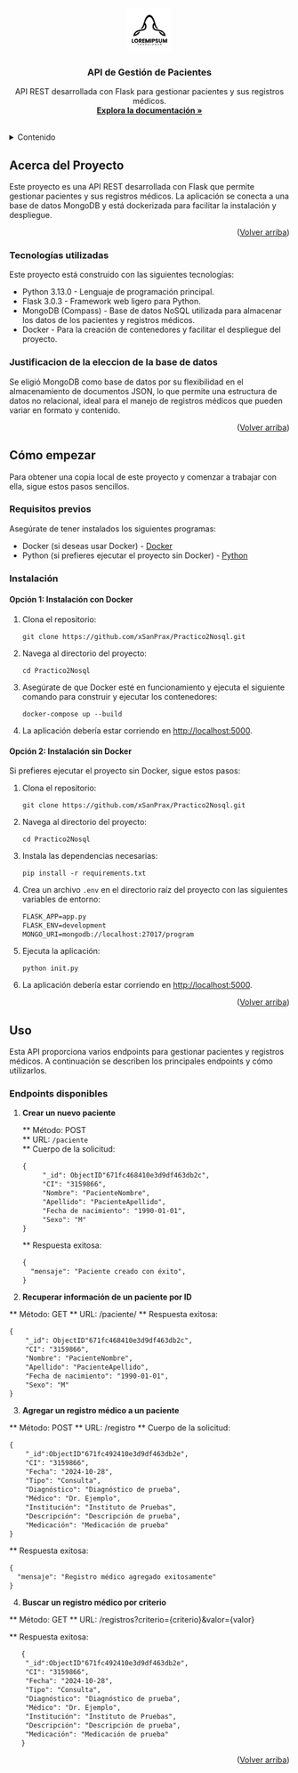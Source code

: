 <!-- Improved compatibility of back to top link: See: https://github.com/othneildrew/Best-README-Template/pull/73 -->
<a id="readme-top"></a>

<!-- PROJECT LOGO -->
<br />
<div align="center">
  <a href="https://github.com/xSanPrax/Practico2Nosql">
    <img src="logo.png" alt="NoSQL S.A" width="80" height="80">
  </a>

<h3 align="center">API de Gestión de Pacientes</h3>

  <p align="center">
    API REST desarrollada con Flask para gestionar pacientes y sus registros médicos.
    <br />
    <a href="https://github.com/xSanPrax/Practico2Nosql"><strong>Explora la documentación »</strong></a>
    <br />
    <br />
  </p>
</div>

<!-- TABLE OF CONTENTS -->
<details>
  <summary>Contenido</summary>
  <ol>
    <li>
      <a href="#about-the-project">Acerca del Proyecto</a>
      <ul>
        <li><a href="#built-with">Tecnologías utilizadas</a></li>
      </ul>
    </li>
    <li>
      <a href="#getting-started">Cómo empezar</a>
      <ul>
        <li><a href="#prerequisites">Requisitos previos</a></li>
        <li><a href="#installation">Instalación</a></li>
      </ul>
    </li>
    <li><a href="#usage">Uso</a></li>
    <li><a href="#contributing">Contribuciones</a></li>
    <li><a href="#license">Licencia</a></li>
    <li><a href="#contact">Contacto</a></li>
    <li><a href="#acknowledgments">Agradecimientos</a></li>
  </ol>
</details>

<!-- ABOUT THE PROJECT -->
## Acerca del Proyecto

Este proyecto es una API REST desarrollada con Flask que permite gestionar pacientes y sus registros médicos. La aplicación se conecta a una base de datos MongoDB y está dockerizada para facilitar la instalación y despliegue.

<p align="right">(<a href="#readme-top">Volver arriba</a>)</p>

### Tecnologías utilizadas

Este proyecto está construido con las siguientes tecnologías:

* Python 3.13.0 - Lenguaje de programación principal.
* Flask 3.0.3 - Framework web ligero para Python.
* MongoDB (Compass) - Base de datos NoSQL utilizada para almacenar los datos de los pacientes y registros médicos.
* Docker - Para la creación de contenedores y facilitar el despliegue del proyecto.

### Justificacion de la eleccion de la base de datos

  Se eligió MongoDB como base de datos por su flexibilidad en el almacenamiento de documentos JSON, lo que permite una estructura de datos no relacional, 
  ideal para el manejo de registros médicos que pueden variar en formato y contenido.

<p align="right">(<a href="#readme-top">Volver arriba</a>)</p>

## Cómo empezar

Para obtener una copia local de este proyecto y comenzar a trabajar con ella, sigue estos pasos sencillos.

### Requisitos previos

Asegúrate de tener instalados los siguientes programas:

* Docker (si deseas usar Docker) - [Docker](https://www.docker.com/)
* Python (si prefieres ejecutar el proyecto sin Docker) - [Python](https://www.python.org/downloads/)

### Instalación

#### Opción 1: Instalación con Docker

1. Clona el repositorio:
   ```
   git clone https://github.com/xSanPrax/Practico2Nosql.git
   ```

2. Navega al directorio del proyecto:
   ```
   cd Practico2Nosql
   ```

3. Asegúrate de que Docker esté en funcionamiento y ejecuta el siguiente comando para construir y ejecutar los contenedores:
   ```
   docker-compose up --build
   ```

4. La aplicación debería estar corriendo en [http://localhost:5000](http://localhost:5000).

#### Opción 2: Instalación sin Docker

Si prefieres ejecutar el proyecto sin Docker, sigue estos pasos:

1. Clona el repositorio:
   ```
   git clone https://github.com/xSanPrax/Practico2Nosql.git
   ```

2. Navega al directorio del proyecto:
   ```
   cd Practico2Nosql
   ```

3. Instala las dependencias necesarias:
   ```
   pip install -r requirements.txt
   ```

4. Crea un archivo `.env` en el directorio raíz del proyecto con las siguientes variables de entorno:

   ```
   FLASK_APP=app.py
   FLASK_ENV=development
   MONGO_URI=mongodb://localhost:27017/program
   ```

5. Ejecuta la aplicación:
   ```
   python init.py
   ```

6. La aplicación debería estar corriendo en [http://localhost:5000](http://localhost:5000).

<p align="right">(<a href="#readme-top">Volver arriba</a>)</p>

## Uso

Esta API proporciona varios endpoints para gestionar pacientes y registros médicos. A continuación se describen los principales endpoints y cómo utilizarlos.

### Endpoints disponibles

1. **Crear un nuevo paciente**

   ** Método: POST  
   ** URL: `/paciente`  
   ** Cuerpo de la solicitud:
   ```
   {
        "_id": ObjectID"671fc468410e3d9df463db2c",
        "CI": "3159866",
        "Nombre": "PacienteNombre",
        "Apellido": "PacienteApellido",
        "Fecha de nacimiento": "1990-01-01",
        "Sexo": "M"
   }
   ```
   
    ** Respuesta exitosa:
    ```
    {
      "mensaje": "Paciente creado con éxito",
    }
    ```

2. **Recuperar información de un paciente por ID**

** Método: GET
** URL: /paciente/<id>
** Respuesta exitosa:
```
{
    "_id": ObjectID"671fc468410e3d9df463db2c",
    "CI": "3159866",
    "Nombre": "PacienteNombre",
    "Apellido": "PacienteApellido",
    "Fecha de nacimiento": "1990-01-01",
    "Sexo": "M"
}
```

3. **Agregar un registro médico a un paciente**

** Método: POST
** URL: /registro
** Cuerpo de la solicitud:
```
{
    "_id":ObjectID"671fc492410e3d9df463db2e",
    "CI": "3159866",
    "Fecha": "2024-10-28",
    "Tipo": "Consulta",
    "Diagnóstico": "Diagnóstico de prueba",
    "Médico": "Dr. Ejemplo",
    "Institución": "Instituto de Pruebas",
    "Descripción": "Descripción de prueba",
    "Medicación": "Medicación de prueba"
}
```

** Respuesta exitosa:
```
{
  "mensaje": "Registro médico agregado exitosamente"
}
```

4. **Buscar un registro médico por criterio**

** Método: GET
** URL: /registros?criterio={criterio}&valor={valor}

** Respuesta exitosa:
```
   { 
    "_id":ObjectID"671fc492410e3d9df463db2e",
    "CI": "3159866",
    "Fecha": "2024-10-28",
    "Tipo": "Consulta",
    "Diagnóstico": "Diagnóstico de prueba",
    "Médico": "Dr. Ejemplo",
    "Institución": "Instituto de Pruebas",
    "Descripción": "Descripción de prueba",
    "Medicación": "Medicación de prueba"
   }
   ```

<p align="right">(<a href="#readme-top">Volver arriba</a>)</p> 
